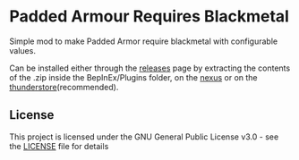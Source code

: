 # Padded Armour Requires Blackmetal 
Simple mod to make Padded Armor require blackmetal with configurable values.
  
Can be installed either through the [releases](https://github.com/OhhLoz/PaddedArmourRequiresBlackmetal/releases) page by extracting the contents of the .zip inside the BepInEx/Plugins folder, on the [nexus](https://www.nexusmods.com/valheim/mods/2096) or on the [thunderstore](https://valheim.thunderstore.io/package/OhhLoz/PaddedArmorRequiresBlackmetal/)(recommended).  
    
## License  
  
This project is licensed under the GNU General Public License v3.0 - see the [LICENSE](https://github.com/OhhLoz/PaddedArmourRequiresBlackmetal/blob/master/LICENSE) file for details  